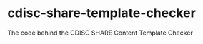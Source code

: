 cdisc-share-template-checker
============================

The code behind the CDISC SHARE Content Template Checker